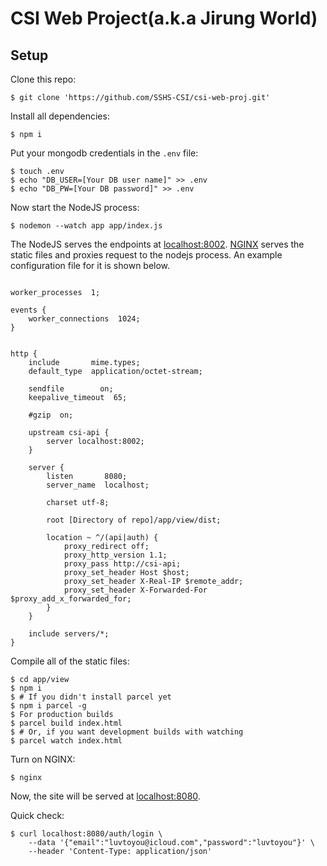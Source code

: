 # CSI Web Project(a.k.a Jirung World)

## Setup

Clone this repo:

```shell
$ git clone 'https://github.com/SSHS-CSI/csi-web-proj.git'
```

Install all dependencies:

```shell
$ npm i
```

Put your mongodb credentials in the `.env` file:

```shell
$ touch .env
$ echo "DB_USER=[Your DB user name]" >> .env
$ echo "DB_PW=[Your DB password]" >> .env
```

Now start the NodeJS process:

```shell
$ nodemon --watch app app/index.js
```

The NodeJS serves the endpoints at [localhost:8002](http://localhost:8002).
[NGINX](http://nginx.org) serves the static files and proxies request to the nodejs process.
An example configuration file for it is shown below.

```nginx

worker_processes  1;

events {
    worker_connections  1024;
}


http {
    include       mime.types;
    default_type  application/octet-stream;

    sendfile        on;
    keepalive_timeout  65;

    #gzip  on;

    upstream csi-api {
        server localhost:8002;
    }

    server {
        listen       8080;
        server_name  localhost;

        charset utf-8;

        root [Directory of repo]/app/view/dist;

        location ~ ^/(api|auth) {
            proxy_redirect off;
            proxy_http_version 1.1;
            proxy_pass http://csi-api;
            proxy_set_header Host $host;
            proxy_set_header X-Real-IP $remote_addr;
            proxy_set_header X-Forwarded-For $proxy_add_x_forwarded_for;
        }
    }

    include servers/*;
}

```

Compile all of the static files:

```shell
$ cd app/view
$ npm i
$ # If you didn't install parcel yet
$ npm i parcel -g
$ For production builds
$ parcel build index.html
$ # Or, if you want development builds with watching
$ parcel watch index.html
```

Turn on NGINX:

```shell
$ nginx
```

Now, the site will be served at [localhost:8080](http://localhost:8080).

Quick check:

``` shell
$ curl localhost:8080/auth/login \
    --data '{"email":"luvtoyou@icloud.com","password":"luvtoyou"}' \
    --header 'Content-Type: application/json'
```
